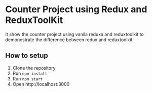 # Counter Project using Redux and ReduxToolKit

It show the counter project using vanila reduxa and reduxtoolkit to demonestrate the 
difference between redux and reduxtoolkit.


## How to setup

1. Clone the repository
2. Run `npm install`
3. Run `npm start`
4. Open http://localhost:3000